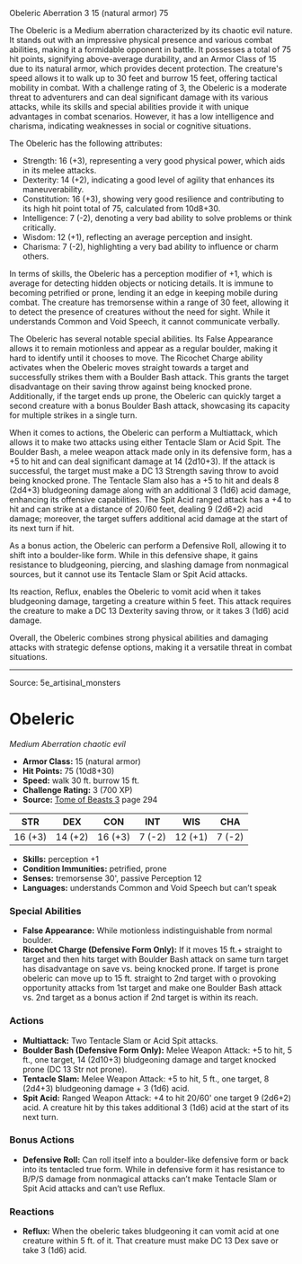 <MonsterName/>Obeleric</MonsterName>
<CreatureType/>Aberration</CreatureType>
<CR/>3</CR>
<AC/>15 (natural armor)</AC>
<HP/>75</HP>
<summary>The Obeleric is a Medium aberration characterized by its chaotic evil nature. It stands out with an impressive physical presence and various combat abilities, making it a formidable opponent in battle. It possesses a total of 75 hit points, signifying above-average durability, and an Armor Class of 15 due to its natural armor, which provides decent protection. The creature's speed allows it to walk up to 30 feet and burrow 15 feet, offering tactical mobility in combat. With a challenge rating of 3, the Obeleric is a moderate threat to adventurers and can deal significant damage with its various attacks, while its skills and special abilities provide it with unique advantages in combat scenarios. However, it has a low intelligence and charisma, indicating weaknesses in social or cognitive situations.</summary>

<detail>

The Obeleric has the following attributes: 
- Strength: 16 (+3), representing a very good physical power, which aids in its melee attacks.
- Dexterity: 14 (+2), indicating a good level of agility that enhances its maneuverability.
- Constitution: 16 (+3), showing very good resilience and contributing to its high hit point total of 75, calculated from 10d8+30.
- Intelligence: 7 (-2), denoting a very bad ability to solve problems or think critically.
- Wisdom: 12 (+1), reflecting an average perception and insight.
- Charisma: 7 (-2), highlighting a very bad ability to influence or charm others.

In terms of skills, the Obeleric has a perception modifier of +1, which is average for detecting hidden objects or noticing details. It is immune to becoming petrified or prone, lending it an edge in keeping mobile during combat. The creature has tremorsense within a range of 30 feet, allowing it to detect the presence of creatures without the need for sight. While it understands Common and Void Speech, it cannot communicate verbally.

The Obeleric has several notable special abilities. Its False Appearance allows it to remain motionless and appear as a regular boulder, making it hard to identify until it chooses to move. The Ricochet Charge ability activates when the Obeleric moves straight towards a target and successfully strikes them with a Boulder Bash attack. This grants the target disadvantage on their saving throw against being knocked prone. Additionally, if the target ends up prone, the Obeleric can quickly target a second creature with a bonus Boulder Bash attack, showcasing its capacity for multiple strikes in a single turn.

When it comes to actions, the Obeleric can perform a Multiattack, which allows it to make two attacks using either Tentacle Slam or Acid Spit. The Boulder Bash, a melee weapon attack made only in its defensive form, has a +5 to hit and can deal significant damage at 14 (2d10+3). If the attack is successful, the target must make a DC 13 Strength saving throw to avoid being knocked prone. The Tentacle Slam also has a +5 to hit and deals 8 (2d4+3) bludgeoning damage along with an additional 3 (1d6) acid damage, enhancing its offensive capabilities. The Spit Acid ranged attack has a +4 to hit and can strike at a distance of 20/60 feet, dealing 9 (2d6+2) acid damage; moreover, the target suffers additional acid damage at the start of its next turn if hit.

As a bonus action, the Obeleric can perform a Defensive Roll, allowing it to shift into a boulder-like form. While in this defensive shape, it gains resistance to bludgeoning, piercing, and slashing damage from nonmagical sources, but it cannot use its Tentacle Slam or Spit Acid attacks. 

Its reaction, Reflux, enables the Obeleric to vomit acid when it takes bludgeoning damage, targeting a creature within 5 feet. This attack requires the creature to make a DC 13 Dexterity saving throw, or it takes 3 (1d6) acid damage. 

Overall, the Obeleric combines strong physical abilities and damaging attacks with strategic defense options, making it a versatile threat in combat situations.</detail>



---

Source: 5e_artisinal_monsters

# Obeleric

*Medium* *Aberration* *chaotic evil*

- **Armor Class:** 15 (natural armor)
- **Hit Points:** 75 (10d8+30)
- **Speed:** walk 30 ft. burrow 15 ft.
- **Challenge Rating:** 3 (700 XP)
- **Source:** [Tome of Beasts 3](https://koboldpress.com/kpstore/product/tome-of-beasts-3-for-5th-edition/) page 294

| STR | DEX | CON | INT | WIS | CHA |
| --- | --- | --- | --- | --- | --- |
| 16 (+3) | 14 (+2) | 16 (+3) | 7 (-2) | 12 (+1) | 7 (-2) |

- **Skills:** perception +1
- **Condition Immunities:** petrified, prone
- **Senses:** tremorsense 30', passive Perception 12
- **Languages:** understands Common and Void Speech but can’t speak

### Special Abilities

- **False Appearance:** While motionless indistinguishable from normal boulder.
- **Ricochet Charge (Defensive Form Only):** If it moves 15 ft.+ straight to target and then hits target with Boulder Bash attack on same turn target has disadvantage on save vs. being knocked prone. If target is prone obeleric can move up to 15 ft. straight to 2nd target with o provoking opportunity attacks from 1st target and make one Boulder Bash attack vs. 2nd target as a bonus action if 2nd target is within its reach.

### Actions

- **Multiattack:** Two Tentacle Slam or Acid Spit attacks.
- **Boulder Bash (Defensive Form Only):** Melee Weapon Attack: +5 to hit, 5 ft., one target, 14 (2d10+3) bludgeoning damage and target knocked prone (DC 13 Str not prone).
- **Tentacle Slam:** Melee Weapon Attack: +5 to hit, 5 ft., one target, 8 (2d4+3) bludgeoning damage + 3 (1d6) acid.
- **Spit Acid:** Ranged Weapon Attack: +4 to hit 20/60' one target 9 (2d6+2) acid. A creature hit by this takes additional 3 (1d6) acid at the start of its next turn.

### Bonus Actions

- **Defensive Roll:** Can roll itself into a boulder-like defensive form or back into its tentacled true form. While in defensive form it has resistance to B/P/S damage from nonmagical attacks can’t make Tentacle Slam or Spit Acid attacks and can’t use Reflux.

### Reactions

- **Reflux:** When the obeleric takes bludgeoning it can vomit acid at one creature within 5 ft. of it. That creature must make DC 13 Dex save or take 3 (1d6) acid.




